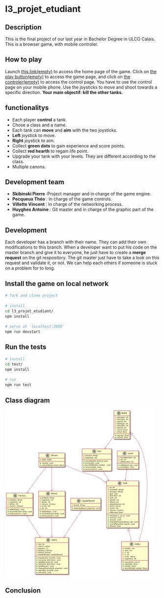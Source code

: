 # l3_projet_etudiant


## Description 

This is the final project of our last year in Bachelor Degree in ULCO Calais.
This is a browser game, with mobile controler. 

## How to play 

Launch [this link(empty)]() to access the home page of the game.
Click on [the play button(empty)]() to access the game page, and click on [the controler(empty)]() to access the control page.
You have to use the control page on your mobile phone.
Use the joysticks to move and shoot towards a specific direction.
**Your main objectif: kill the other tanks.**

## functionalitys

* Each player **control** a tank.
* Chose a class and a name.
* Each tank can **move** and **aim** with the two joysticks.
* **Left** joystick to move.
* **Right** joystick to aim.
* Collect **green dots** to gain experience and score points.
* Collect **red hearth** to regain life point. 
* Upgrade your tank with your levels. They are different according to the class.
* Multiple canons.

## Development team  

* **Skibinski Pierre** :Project manager and in charge of the game engine.
* **Pecqueux Théo** :  In charge of the game controls.
* **Villette Vincent** : In charge of the networking process.
* **Huyghes Antoine** : Git master and in charge of the graphic part of the game.

## Development   

Each developer has a branch with their name. They can add their own modifications to this branch. When a developer want to put his code on the master branch and give it to everyone, he just have to create a **merge request** on the git respository. The git master just have to take a look on this request and validate it, or not.
We can help each others if someone is stuck on a problem for to long.

## Install the game on local network 

```sh
# fork and clone project

# install
cd l3_projet_etudiant/
npm install

# serve at 'localhost:3000'
npm run devstart
```

## Run the tests

```sh
# install
cd test/
npm install

# run
npm run test
```

## Class diagram  

![](img/diag.png)

## Conclusion 


